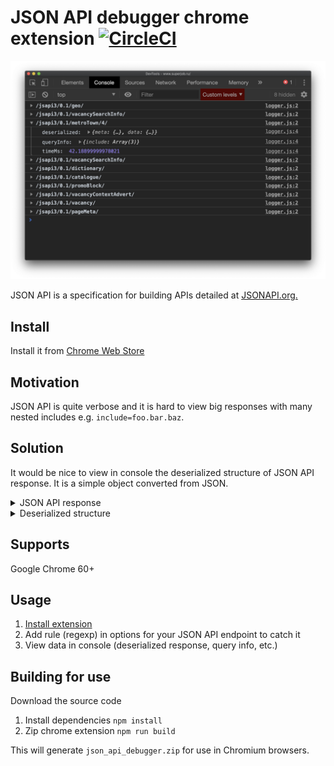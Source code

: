 # JSON API debugger chrome extension [![CircleCI](https://circleci.com/gh/petersolopov/json-api-debugger.svg?style=svg)](https://circleci.com/gh/petersolopov/json-api-debugger)
![](./screenshot.png)

JSON API is a specification for building APIs detailed at [JSONAPI.org.](https://jsonapi.org)

## Install

Install it from [Chrome Web Store](https://chrome.google.com/webstore/detail/json-api-debugger/cegnaocdodcebnffemedooiknbljkacl?hl=en-GB)

## Motivation

JSON API is quite verbose and it is hard to view big responses with many nested includes e.g. `include=foo.bar.baz`.

## Solution

It would be nice to view in console the deserialized structure of JSON API response. It is a simple object converted from JSON.

<details>
<summary>JSON API response</summary>
<pre>
{
  "data": [
    {
      "id": "1",
      "type": "town",
      "attributes": {
        "name": "Moscow"
      },
      "relationships": {
        "region": {
          "data": {
            "id": "2",
            "type": "region"
          }
        }
      }
    }
  ],
  "included": [
    {
      "id": "2",
      "type": "region",
      "attributes": {
        "name": "Moscow region"
      },
      "relationships": {
        "country": {
          "data": {
            "id": "3",
            "type": "country"
          }
        }
      }
    },
    {
      "id": "3",
      "type": "country",
      "attributes": {
        "name": "Russia"
      }
    }
  ]
}
</pre>
</details>
<details>
<summary>Deserialized structure</summary>
<pre>
{
  data: [
    {
      id: "1",
      type: "town",
      name: "Moscow",
      region: {
        id: "2",
        type: "region",
        name: "Moscow region",
        country: {
          id: "3",
          type: "country",
          name: "Russia"
        },
      }
    }
  ]
};
</pre>
</details>

## Supports

Google Chrome 60+

## Usage

1. [Install extension](https://chrome.google.com/webstore/detail/json-api-debugger/cegnaocdodcebnffemedooiknbljkacl?hl=en-GB)
2. Add rule (regexp) in options for your JSON API endpoint to catch it
3. View data in console (deserialized response, query info, etc.)

## Building for use

Download the source code 

1. Install dependencies `npm install`
2. Zip chrome extension `npm run build`

This will generate `json_api_debugger.zip` for use in Chromium browsers.
